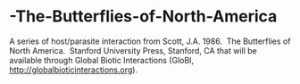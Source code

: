 # -The-Butterflies-of-North-America
A series of host/parasite interaction from Scott, J.A. 1986.  The Butterflies of North America.  Stanford University Press, Stanford, CA that will be available through Global Biotic Interactions (GloBI, http://globalbioticinteractions.org).
